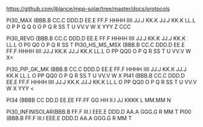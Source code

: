 https://github.com/jblance/mpp-solar/tree/master/docs/protocols


PI30_MAX        (BBB.B CC.C DDD.D EE.E FF.F HHHH IIII JJ.J KK.K JJ.J KK.K LL.L O P P Q Q 0 O P Q R SS T U VV.V W X YYY Z CCC

PI30_REVO       (BBB.B CC.C DDD.D EE.E FF.F HHHH IIII JJ.J KK.K JJ.J KK.K LL.L O P0 Q0 O P Q R SS T
PI30_HS_MS_MSX  (BBB.B CC.C DDD.D EE.E FF.F HHHH IIII JJ.J KK.K JJ.J KK.K LL.L O PP QQ0 O P Q R SS T U VV.V W X<

PI30_PIP_GK_MK  (BBB.B CC.C DDD.D EE.E FF.F HHHH IIII JJ.J KK.K JJ.J KK.K LL.L O PP QQ0 O P Q R SS T U VV.V W X
PI41            (BBB.B CC.C DDD.D EE.E FF.F HHHH IIII JJ.J KK.K JJ.J KK.K LL.L O PP QQ0 O P Q R SS T U VV.V W X YYY <

PI34            (BBBB CC DD.D EE.EE FF.FF GG HH II.I JJ KKKK L MM.MM N

PI30_INFINISOLAR(BBB.B FF.F III.I EEE.E DDD.D AA.A GGG.G R MM T
PI00            (BBB.B FF.F III.I EEE.E DDD.D AA.A GGG.G R MM T
